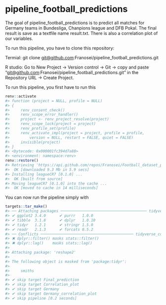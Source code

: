 
<!-- README.md is generated from README.Rmd. Please edit that file -->

# pipeline_football_predictions

<!-- badges: start -->
<!-- badges: end -->

The goal of pipeline_football_predictions is to predict all matches for
Germany teams in Bundesliga, Chanpions league and DFB Pokal. The final
result is save as a textfile name result.txt. There is also a
correlation plot of our variables.

To run this pipeline, you have to clone this repository:

Termial: git clone
<git@github.com>:Franosei/pipeline_football_predictions.git

R studio: Go to New Project $\rightarrow$ Version control $\rightarrow$
Git $\rightarrow$ copy and paste
“<git@github.com>:Franosei/pipeline_football_predictions.git” in the
Repository URL $\rightarrow$ Create Project.

To run this pipeline, you first have to run this

``` r
renv::activate
#> function (project = NULL, profile = NULL) 
#> {
#>     renv_consent_check()
#>     renv_scope_error_handler()
#>     project <- renv_project_resolve(project)
#>     renv_scope_lock(project = project)
#>     renv_profile_set(profile)
#>     renv_activate_impl(project = project, profile = profile, 
#>         version = NULL, restart = FALSE, quiet = FALSE)
#>     invisible(project)
#> }
#> <bytecode: 0x000001fc394d7a88>
#> <environment: namespace:renv>
renv::restore()
#> Retrieving 'https://api.github.com/repos/Franosei/Football_dataset_package/tarball/5a8e7b1a0f30d476ce2c0849a8a85b71f46c7dfa' ...
#>  OK [downloaded 9.3 Mb in 5.9 secs]
#> Installing leagueCR7 [0.1.0] ...
#>  OK [built from source]
#> Moving leagueCR7 [0.1.0] into the cache ...
#>  OK [moved to cache in 14 milliseconds]
```

You can now run the pipeline simply with

``` r
targets::tar_make()
#> ── Attaching packages ─────────────────────────────────────── tidyverse 1.3.2 ──
#> ✔ ggplot2 3.4.0      ✔ purrr   1.0.0 
#> ✔ tibble  3.1.8      ✔ dplyr   1.0.10
#> ✔ tidyr   1.2.1      ✔ stringr 1.5.0 
#> ✔ readr   2.1.3      ✔ forcats 0.5.2 
#> ── Conflicts ────────────────────────────────────────── tidyverse_conflicts() ──
#> ✖ dplyr::filter() masks stats::filter()
#> ✖ dplyr::lag()    masks stats::lag()
#> 
#> Attaching package: 'reshape2'
#> 
#> The following object is masked from 'package:tidyr':
#> 
#>     smiths
#> 
#> ✔ skip target Final_prediction
#> ✔ skip target Correlation_plot
#> ✔ skip target Germany
#> ✔ skip target Germany_correlation_plot
#> ✔ skip pipeline [0.2 seconds]
```
